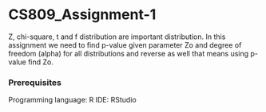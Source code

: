 # CS809_Assignment-1

Z, chi-square, t and f distribution are important distribution. In this assignment we need to find p-value given parameter Zo and degree of freedom (alpha) for all distributions and reverse as well that means using p-value find Zo.

### Prerequisites
Programming language: R       IDE: RStudio

